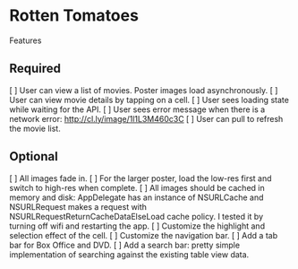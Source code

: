 # Rotten Tomatoes

Features

## Required

[ ] User can view a list of movies. Poster images load asynchronously.
[ ] User can view movie details by tapping on a cell.
[ ] User sees loading state while waiting for the API.
[ ] User sees error message when there is a network error: http://cl.ly/image/1l1L3M460c3C
[ ] User can pull to refresh the movie list.


## Optional

[ ] All images fade in.
[ ] For the larger poster, load the low-res first and switch to high-res when complete.
[ ] All images should be cached in memory and disk: AppDelegate has an instance of NSURLCache and NSURLRequest makes a request with NSURLRequestReturnCacheDataElseLoad cache policy. I tested it by turning off wifi and restarting the app.
[ ] Customize the highlight and selection effect of the cell.
[ ] Customize the navigation bar.
[ ] Add a tab bar for Box Office and DVD.
[ ] Add a search bar: pretty simple implementation of searching against the existing table view data.
